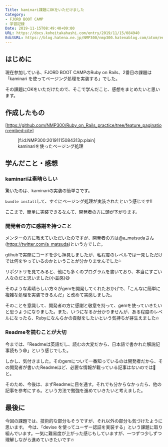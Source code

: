 ```yaml
---
Title: kaminari課題にOKをいただけました
Category:
- FJORD BOOT CAMP
- 学習記録
Date: 2019-11-15T08:49:40+09:00
URL: https://docs.koheitakahashi.com/entry/2019/11/15/084940
EditURL: https://blog.hatena.ne.jp/NMP300/nmp300.hatenablog.com/atom/entry/26006613466161396
---
```


## はじめに

現在参加している、FJORD BOOT CAMPのRuby on Rails、2番目の課題は「kaminari を使ってページング処理を実装する」でした。

その課題にOKをいただけたので、そこで学んだこと、感想をまとめたいと思います。

## 作成したもの



[https://github.com/NMP300/Ruby_on_Rails_practice/tree/feature_pagination:embed:cite]



<figure class="figure-image figure-image-fotolife" title="kaminariを使ったページング処理">[f:id:NMP300:20191115084313p:plain]<figcaption>kaminariを使ったページング処理</figcaption></figure>


## 学んだこと・感想

### kaminariは素晴らしい

驚いたのは、kaminariの実装の簡単さです。

`bundle install`して、すぐにページング処理が実装されたという感じです‼️

ここまで、簡単に実装できるなんて、開発者の方に頭が下がります。

### 開発者の方に感謝を持つこと

メンターの方に教えていただいたのですが、開発者の方は@a_matsudaさん(https://twitter.com/a_matsuda)という方でした。

gtihubで実際にコードを少し拝見しましたが、私程度のレベルでは一見しただけでは何をやっているのかということが分かりませんでした💦

リポジトリを見てみると、他にも多くのプログラムを書いており、本当にすごい人なのだと思いました(小並感)😅

そのような素晴らしい方々がgemを開発してくれたおかげで、「こんなに簡単に複雑な処理を実装できるんだ」と改めて実感しました。

そのことを意識して、開発者の方に感謝と敬意を持って、gemを使っていきたいと思うようになりました。また、いつになるか分かりませんが、ある程度のレベルになったら、Rubyになんらかの貢献をしたいという気持ちが芽生えました🔥

### Readmeを読むことが大切

今までは、「Readmeは英語だし、読むの大変だから、日本語で書かれた解説記事読もう😅」という感じでした。

しかし、気付きました。そのgemについて一番知っているのは開発者だから、その開発者が書いたReadmeほど、必要な情報が載っている記事はないのでは🤔と。

そのため、今後は、まずReadmeに目を通す。それでも分からなかったら、他の記事を参考にする。という方法で勉強を進めていきたいと考えました。

## 最後に

今回の課題では、技術的な部分もそうですが、それ以外の部分も気づけたように思います。
今は、「devise を使ってユーザー認証を実装する」という課題に取り組んでいます。一気に難易度が上がった感じもしていますが、一つずつ少しずつ理解しながら進めていきたいです🔥
